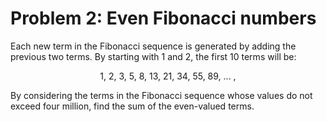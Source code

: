 # Problem 2: Even Fibonacci numbers

Each new term in the Fibonacci sequence is generated by adding the previous two terms. By starting with 1 and 2, the first 10 terms will be:
<p align="center"> 
1, 2, 3, 5, 8, 13, 21, 34, 55, 89, ... ,
</p>
By considering the terms in the Fibonacci sequence whose values do not exceed four million, find the sum of the even-valued terms.
